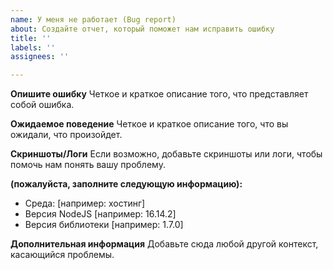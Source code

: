 ```yaml
---
name: У меня не работает (Bug report)
about: Создайте отчет, который поможет нам исправить ошибку
title: ''
labels: ''
assignees: ''

---
```


**Опишите ошибку**
Четкое и краткое описание того, что представляет собой ошибка.

**Ожидаемое поведение**
Четкое и краткое описание того, что вы ожидали, что произойдет.

**Скриншоты/Логи**
Если возможно, добавьте скриншоты или логи, чтобы помочь нам понять вашу проблему.

**(пожалуйста, заполните следующую информацию):**
 - Среда: [например: хостинг]
 - Версия NodeJS [например: 16.14.2]
 - Версия библиотеки [например: 1.7.0]

**Дополнительная информация**
Добавьте сюда любой другой контекст, касающийся проблемы.
